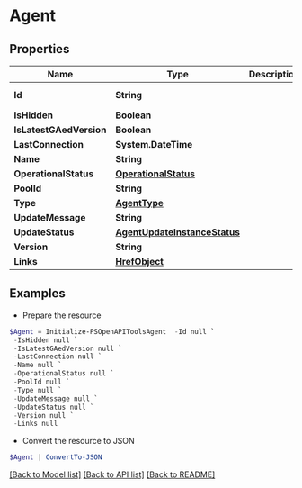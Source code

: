 # Agent
## Properties

Name | Type | Description | Notes
------------ | ------------- | ------------- | -------------
**Id** | **String** |  | [optional] [readonly] 
**IsHidden** | **Boolean** |  | [optional] 
**IsLatestGAedVersion** | **Boolean** |  | [optional] 
**LastConnection** | **System.DateTime** |  | [optional] 
**Name** | **String** |  | [optional] 
**OperationalStatus** | [**OperationalStatus**](OperationalStatus.md) |  | [optional] 
**PoolId** | **String** |  | [optional] 
**Type** | [**AgentType**](AgentType.md) |  | [optional] 
**UpdateMessage** | **String** |  | [optional] 
**UpdateStatus** | [**AgentUpdateInstanceStatus**](AgentUpdateInstanceStatus.md) |  | [optional] 
**Version** | **String** |  | [optional] 
**Links** | [**HrefObject**](HrefObject.md) |  | [optional] 

## Examples

- Prepare the resource
```powershell
$Agent = Initialize-PSOpenAPIToolsAgent  -Id null `
 -IsHidden null `
 -IsLatestGAedVersion null `
 -LastConnection null `
 -Name null `
 -OperationalStatus null `
 -PoolId null `
 -Type null `
 -UpdateMessage null `
 -UpdateStatus null `
 -Version null `
 -Links null
```

- Convert the resource to JSON
```powershell
$Agent | ConvertTo-JSON
```

[[Back to Model list]](../README.md#documentation-for-models) [[Back to API list]](../README.md#documentation-for-api-endpoints) [[Back to README]](../README.md)

